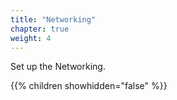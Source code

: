 ```yaml
---
title: "Networking"
chapter: true
weight: 4
---
```

Set up the Networking.

{{% children showhidden="false" %}}